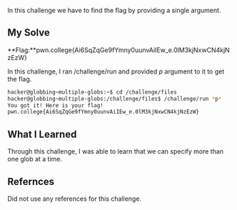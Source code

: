 In this challenge we have to find the flag by providing a single argument.
## My Solve

**Flag:**pwn.college{Ai6SqZqGe9fYmny0uunvAiIEw_e.0lM3kjNxwCN4kjNzEzW}

In this challenge, I ran /challenge/run and provided *p* argument to it to get the flag.
```bash
hacker@globbing~multiple-globs:~$ cd /challenge/files
hacker@globbing~multiple-globs:/challenge/files$ /challenge/run *p*
You got it! Here is your flag!
pwn.college{Ai6SqZqGe9fYmny0uunvAiIEw_e.0lM3kjNxwCN4kjNzEzW}
```

## What I Learned
Through this challenge, I was able to learn that we can specify more than one glob at a time.
## Refernces
Did not use any references for this challenge.

